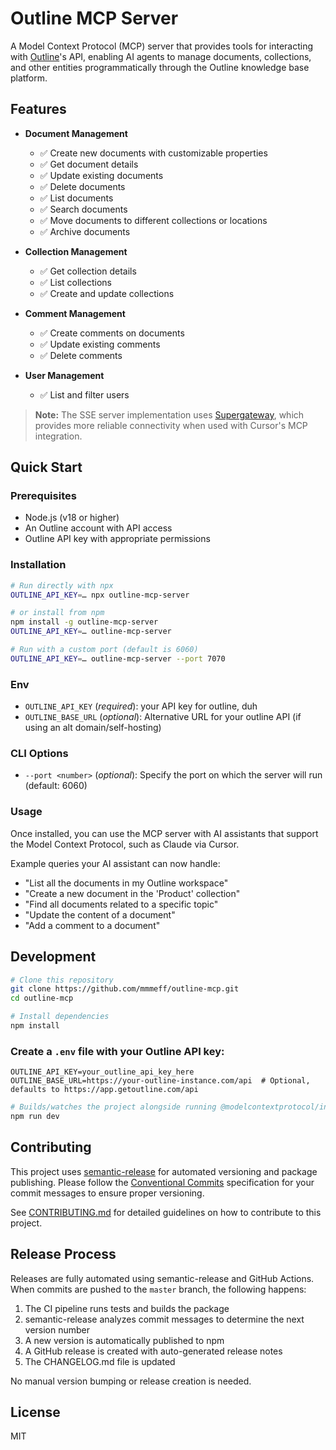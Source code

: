 # Outline MCP Server

A Model Context Protocol (MCP) server that provides tools for interacting with [Outline](https://www.getoutline.com/)'s API, enabling AI agents to manage documents, collections, and other entities programmatically through the Outline knowledge base platform.

## Features

- **Document Management**

  - ✅ Create new documents with customizable properties
  - ✅ Get document details
  - ✅ Update existing documents
  - ✅ Delete documents
  - ✅ List documents
  - ✅ Search documents
  - ✅ Move documents to different collections or locations
  - ✅ Archive documents

- **Collection Management**

  - ✅ Get collection details
  - ✅ List collections
  - ✅ Create and update collections

- **Comment Management**

  - ✅ Create comments on documents
  - ✅ Update existing comments
  - ✅ Delete comments

- **User Management**
  - ✅ List and filter users

> **Note:** The SSE server implementation uses [Supergateway](https://github.com/supercorp-ai/supergateway), which provides more reliable connectivity when used with Cursor's MCP integration.

## Quick Start

### Prerequisites

- Node.js (v18 or higher)
- An Outline account with API access
- Outline API key with appropriate permissions

### Installation

```bash
# Run directly with npx
OUTLINE_API_KEY=… npx outline-mcp-server

# or install from npm
npm install -g outline-mcp-server
OUTLINE_API_KEY=… outline-mcp-server

# Run with a custom port (default is 6060)
OUTLINE_API_KEY=… outline-mcp-server --port 7070
```

### Env

- `OUTLINE_API_KEY` (_required_): your API key for outline, duh
- `OUTLINE_BASE_URL` (_optional_): Alternative URL for your outline API (if using an alt domain/self-hosting)

### CLI Options

- `--port <number>` (_optional_): Specify the port on which the server will run (default: 6060)

### Usage

Once installed, you can use the MCP server with AI assistants that support the Model Context Protocol, such as Claude via Cursor.

Example queries your AI assistant can now handle:

- "List all the documents in my Outline workspace"
- "Create a new document in the 'Product' collection"
- "Find all documents related to a specific topic"
- "Update the content of a document"
- "Add a comment to a document"

## Development

```bash
# Clone this repository
git clone https://github.com/mmmeff/outline-mcp.git
cd outline-mcp

# Install dependencies
npm install
```

### Create a `.env` file with your Outline API key:

```
OUTLINE_API_KEY=your_outline_api_key_here
OUTLINE_BASE_URL=https://your-outline-instance.com/api  # Optional, defaults to https://app.getoutline.com/api
```

```bash
# Builds/watches the project alongside running @modelcontextprotocol/inspector
npm run dev

```

## Contributing

This project uses [semantic-release](https://semantic-release.gitbook.io/semantic-release/) for automated versioning and package publishing. Please follow the [Conventional Commits](https://www.conventionalcommits.org/) specification for your commit messages to ensure proper versioning.

See [CONTRIBUTING.md](CONTRIBUTING.md) for detailed guidelines on how to contribute to this project.

## Release Process

Releases are fully automated using semantic-release and GitHub Actions. When commits are pushed to the `master` branch, the following happens:

1. The CI pipeline runs tests and builds the package
2. semantic-release analyzes commit messages to determine the next version number
3. A new version is automatically published to npm
4. A GitHub release is created with auto-generated release notes
5. The CHANGELOG.md file is updated

No manual version bumping or release creation is needed.

## License

MIT
